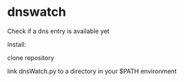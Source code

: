 # dnswatch

Check if a dns entry is available yet

Install:

clone repository

link dnsWatch.py to a directory in your $PATH environment
